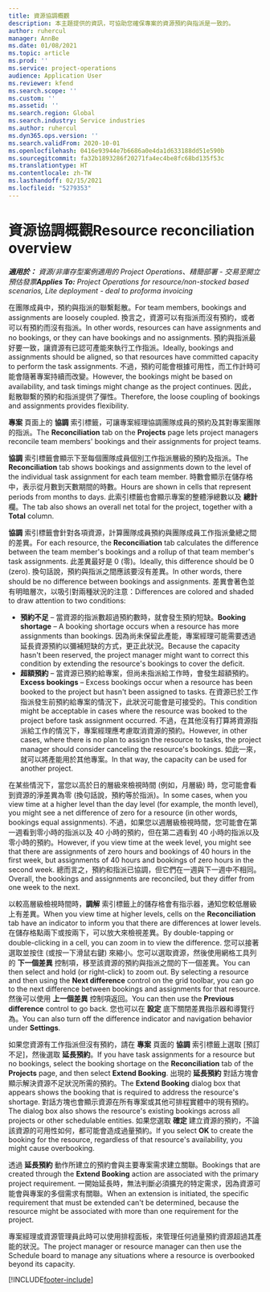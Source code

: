 ```yaml
---
title: 資源協調概觀
description: 本主題提供的資訊，可協助您確保專案的資源預約與指派是一致的。
author: ruhercul
manager: AnnBe
ms.date: 01/08/2021
ms.topic: article
ms.prod: ''
ms.service: project-operations
audience: Application User
ms.reviewer: kfend
ms.search.scope: ''
ms.custom: ''
ms.assetid: ''
ms.search.region: Global
ms.search.industry: Service industries
ms.author: ruhercul
ms.dyn365.ops.version: ''
ms.search.validFrom: 2020-10-01
ms.openlocfilehash: 0416e93944e7b6686a0e4da1d633188dd51e590b
ms.sourcegitcommit: fa32b1893286f20271fa4ec4be8fc68bd135f53c
ms.translationtype: HT
ms.contentlocale: zh-TW
ms.lasthandoff: 02/15/2021
ms.locfileid: "5279353"
---
```

# <a name="resource-reconciliation-overview"></a><span data-ttu-id="2f7e3-103">資源協調概觀</span><span class="sxs-lookup"><span data-stu-id="2f7e3-103">Resource reconciliation overview</span></span>

<span data-ttu-id="2f7e3-104">_**適用於：** 資源/非庫存型案例適用的 Project Operations、精簡部署 - 交易至開立預估發票_</span><span class="sxs-lookup"><span data-stu-id="2f7e3-104">_**Applies To:** Project Operations for resource/non-stocked based scenarios, Lite deployment - deal to proforma invoicing_</span></span>

<span data-ttu-id="2f7e3-105">在團隊成員中，預約與指派的聯繫鬆散。</span><span class="sxs-lookup"><span data-stu-id="2f7e3-105">For team members, bookings and assignments are loosely coupled.</span></span> <span data-ttu-id="2f7e3-106">換言之，資源可以有指派而沒有預約，或者可以有預約而沒有指派。</span><span class="sxs-lookup"><span data-stu-id="2f7e3-106">In other words, resources can have assignments and no bookings, or they can have bookings and no assignments.</span></span> <span data-ttu-id="2f7e3-107">預約與指派最好要一致，讓資源有已認可產能來執行工作指派。</span><span class="sxs-lookup"><span data-stu-id="2f7e3-107">Ideally, bookings and assignments should be aligned, so that resources have committed capacity to perform the task assignments.</span></span> <span data-ttu-id="2f7e3-108">不過，預約可能會根據可用性，而工作計時可能會隨著專案持續而改變。</span><span class="sxs-lookup"><span data-stu-id="2f7e3-108">However, the bookings might be based on availability, and task timings might change as the project continues.</span></span> <span data-ttu-id="2f7e3-109">因此，鬆散聯繫的預約和指派提供了彈性。</span><span class="sxs-lookup"><span data-stu-id="2f7e3-109">Therefore, the loose coupling of bookings and assignments provides flexibility.</span></span>

<span data-ttu-id="2f7e3-110">**專案** 頁面上的 **協調** 索引標籤，可讓專案經理協調團隊成員的預約及其對專案團隊的指派。</span><span class="sxs-lookup"><span data-stu-id="2f7e3-110">The **Reconciliation** tab on the **Projects** page lets project managers reconcile team members' bookings and their assignments for project teams.</span></span>

<span data-ttu-id="2f7e3-111">**協調** 索引標籤會顯示下至每個團隊成員個別工作指派層級的預約及指派。</span><span class="sxs-lookup"><span data-stu-id="2f7e3-111">The **Reconciliation** tab shows bookings and assignments down to the level of the individual task assignment for each team member.</span></span> <span data-ttu-id="2f7e3-112">時數會顯示在儲存格中，表示從月數到天數期間的時數。</span><span class="sxs-lookup"><span data-stu-id="2f7e3-112">Hours are shown in cells that represent periods from months to days.</span></span> <span data-ttu-id="2f7e3-113">此索引標籤也會顯示專案的整體淨總數以及 **總計** 欄。</span><span class="sxs-lookup"><span data-stu-id="2f7e3-113">The tab also shows an overall net total for the project, together with a **Total** column.</span></span>

<span data-ttu-id="2f7e3-114">**協調** 索引標籤會針對各項資源，計算團隊成員預約與團隊成員工作指派彙總之間的差異。</span><span class="sxs-lookup"><span data-stu-id="2f7e3-114">For each resource, the **Reconciliation** tab calculates the difference between the team member's bookings and a rollup of that team member's task assignments.</span></span> <span data-ttu-id="2f7e3-115">此差異最好是 0 (零)。</span><span class="sxs-lookup"><span data-stu-id="2f7e3-115">Ideally, this difference should be 0 (zero).</span></span> <span data-ttu-id="2f7e3-116">換句話說，預約與指派之間應該要沒有差異。</span><span class="sxs-lookup"><span data-stu-id="2f7e3-116">In other words, there should be no difference between bookings and assignments.</span></span> <span data-ttu-id="2f7e3-117">差異會著色並有明暗層次，以吸引對兩種狀況的注意：</span><span class="sxs-lookup"><span data-stu-id="2f7e3-117">Differences are colored and shaded to draw attention to two conditions:</span></span>

- <span data-ttu-id="2f7e3-118">**預約不足** – 當資源的指派數超過預約數時，就會發生預約短缺。</span><span class="sxs-lookup"><span data-stu-id="2f7e3-118">**Booking shortage** – A booking shortage occurs when a resource has more assignments than bookings.</span></span> <span data-ttu-id="2f7e3-119">因為尚未保留此產能，專案經理可能需要透過延長資源預約以彌補短缺的方式，更正此狀況。</span><span class="sxs-lookup"><span data-stu-id="2f7e3-119">Because the capacity hasn't been reserved, the project manager might want to correct this condition by extending the resource's bookings to cover the deficit.</span></span>
- <span data-ttu-id="2f7e3-120">**超額預約** – 當資源已預約給專案，但尚未指派給工作時，會發生超額預約。</span><span class="sxs-lookup"><span data-stu-id="2f7e3-120">**Excess bookings** – Excess bookings occur when a resource has been booked to the project but hasn't been assigned to tasks.</span></span> <span data-ttu-id="2f7e3-121">在資源已於工作指派發生前預約給專案的情況下，此狀況可能會是可接受的。</span><span class="sxs-lookup"><span data-stu-id="2f7e3-121">This condition might be acceptable in cases where the resource was booked to the project before task assignment occurred.</span></span> <span data-ttu-id="2f7e3-122">不過，在其他沒有打算將資源指派給工作的情況下，專案經理應考慮取消資源的預約。</span><span class="sxs-lookup"><span data-stu-id="2f7e3-122">However, in other cases, where there is no plan to assign the resource to tasks, the project manager should consider canceling the resource's bookings.</span></span> <span data-ttu-id="2f7e3-123">如此一來，就可以將產能用於其他專案。</span><span class="sxs-lookup"><span data-stu-id="2f7e3-123">In that way, the capacity can be used for another project.</span></span>

<span data-ttu-id="2f7e3-124">在某些情況下，當您以高於日的層級來檢視時間 (例如，月層級) 時，您可能會看到資源的淨差異為零 (換句話說，預約等於指派)。</span><span class="sxs-lookup"><span data-stu-id="2f7e3-124">In some cases, when you view time at a higher level than the day level (for example, the month level), you might see a net difference of zero for a resource (in other words, bookings equal assignments).</span></span> <span data-ttu-id="2f7e3-125">不過，如果您以週層級檢視時間，您可能會在第一週看到零小時的指派以及 40 小時的預約，但在第二週看到 40 小時的指派以及零小時的預約。</span><span class="sxs-lookup"><span data-stu-id="2f7e3-125">However, if you view time at the week level, you might see that there are assignments of zero hours and bookings of 40 hours in the first week, but assignments of 40 hours and bookings of zero hours in the second week.</span></span> <span data-ttu-id="2f7e3-126">總而言之，預約和指派已協調，但它們在一週與下一週中不相同。</span><span class="sxs-lookup"><span data-stu-id="2f7e3-126">Overall, the bookings and assignments are reconciled, but they differ from one week to the next.</span></span>

<span data-ttu-id="2f7e3-127">以較高層級檢視時間時，**調解** 索引標籤上的儲存格會有指示器，通知您較低層級上有差異。</span><span class="sxs-lookup"><span data-stu-id="2f7e3-127">When you view time at higher levels, cells on the **Reconciliation** tab have an indicator to inform you that there are differences at lower levels.</span></span> <span data-ttu-id="2f7e3-128">在儲存格點兩下或按兩下，可以放大來檢視差異。</span><span class="sxs-lookup"><span data-stu-id="2f7e3-128">By double-tapping or double-clicking in a cell, you can zoom in to view the difference.</span></span> <span data-ttu-id="2f7e3-129">您可以接著選取並按住 (或按一下滑鼠右鍵) 來縮小。您可以選取資源，然後使用網格工具列的 **下一個差異** 控制項，移至該資源的預約與指派之間的下一個差異。</span><span class="sxs-lookup"><span data-stu-id="2f7e3-129">You can then select and hold (or right-click) to zoom out. By selecting a resource and then using the **Next difference** control on the grid toolbar, you can go to the next difference between bookings and assignments for that resource.</span></span> <span data-ttu-id="2f7e3-130">然後可以使用 **上一個差異** 控制項返回。</span><span class="sxs-lookup"><span data-stu-id="2f7e3-130">You can then use the **Previous difference** control to go back.</span></span> <span data-ttu-id="2f7e3-131">您也可以在 **設定** 底下關閉差異指示器和導覽行為。</span><span class="sxs-lookup"><span data-stu-id="2f7e3-131">You can also turn off the difference indicator and navigation behavior under **Settings**.</span></span>

<span data-ttu-id="2f7e3-132">如果您資源有工作指派但沒有預約，請在 **專案** 頁面的 **協調** 索引標籤上選取 [預訂不足]，然後選取 **延長預約**。</span><span class="sxs-lookup"><span data-stu-id="2f7e3-132">If you have task assignments for a resource but no bookings, select the booking shortage on the **Reconciliation** tab of the **Projects** page, and then select **Extend Booking**.</span></span> <span data-ttu-id="2f7e3-133">出現的 **延長預約** 對話方塊會顯示解決資源不足狀況所需的預約。</span><span class="sxs-lookup"><span data-stu-id="2f7e3-133">The **Extend Booking** dialog box that appears shows the booking that is required to address the resource's shortage.</span></span> <span data-ttu-id="2f7e3-134">對話方塊也會顯示資源在所有專案或其他可排程實體中的現有預約。</span><span class="sxs-lookup"><span data-stu-id="2f7e3-134">The dialog box also shows the resource's existing bookings across all projects or other schedulable entities.</span></span> <span data-ttu-id="2f7e3-135">如果您選取 **確定** 建立資源的預約，不論該資源的可用性如何，都可能會造成過量預約。</span><span class="sxs-lookup"><span data-stu-id="2f7e3-135">If you select **OK** to create the booking for the resource, regardless of that resource's availability, you might cause overbooking.</span></span>

<span data-ttu-id="2f7e3-136">透過 **延長預約** 動作所建立的預約會與主要專案需求建立關聯。</span><span class="sxs-lookup"><span data-stu-id="2f7e3-136">Bookings that are created through the **Extend Booking** action are associated with the primary project requirement.</span></span> <span data-ttu-id="2f7e3-137">一開始延長時，無法判斷必須擴充的特定需求，因為資源可能會與專案的多個需求有關聯。</span><span class="sxs-lookup"><span data-stu-id="2f7e3-137">When an extension is initiated, the specific requirement that must be extended can't be determined, because the resource might be associated with more than one requirement for the project.</span></span>

<span data-ttu-id="2f7e3-138">專案經理或資源管理員此時可以使用排程面板，來管理任何過量預約資源超過其產能的狀況。</span><span class="sxs-lookup"><span data-stu-id="2f7e3-138">The project manager or resource manager can then use the Schedule board to manage any situations where a resource is overbooked beyond its capacity.</span></span>


[!INCLUDE[footer-include](../includes/footer-banner.md)]